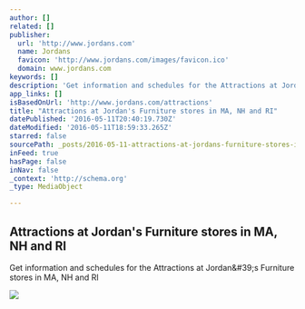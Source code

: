 ```yaml
---
author: []
related: []
publisher:
  url: 'http://www.jordans.com'
  name: Jordans
  favicon: 'http://www.jordans.com/images/favicon.ico'
  domain: www.jordans.com
keywords: []
description: 'Get information and schedules for the Attractions at Jordan&#39;s Furniture stores in MA, NH and RI'
app_links: []
isBasedOnUrl: 'http://www.jordans.com/attractions'
title: "Attractions at Jordan's Furniture stores in MA, NH and RI"
datePublished: '2016-05-11T20:40:19.730Z'
dateModified: '2016-05-11T18:59:33.265Z'
starred: false
sourcePath: _posts/2016-05-11-attractions-at-jordans-furniture-stores-in-ma-nh-and-ri.md
inFeed: true
hasPage: false
inNav: false
_context: 'http://schema.org'
_type: MediaObject

---
```

<article style=""><h1>Attractions at Jordan's Furniture stores in MA, NH and RI</h1><p>Get information and schedules for the Attractions at Jordan&amp;#39;s Furniture stores in MA, NH and RI</p><img src="http://www.jordans.com/~/media/jordans%20redesign/category/attractions/feature-attractions.ashx?h=397&amp;la=en&amp;w=787&amp;hash=3DF3ECFE45E834CED82044DF12C0973A35E26E88" /></article>